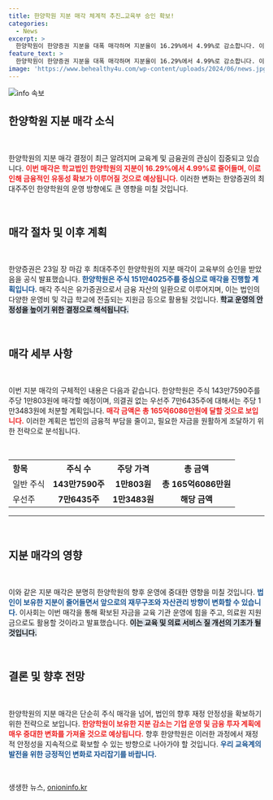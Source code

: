```yaml
---
title: 한양학원 지분 매각 체계적 추진…교육부 승인 확보!
categories:
  - News
excerpt: >
  한양학원이 한양증권 지분을 대폭 매각하며 지분율이 16.29%에서 4.99%로 감소합니다. 이번 결정은 법인 운영비와 학교 지원금을 위해 진행되며, 구체적인 매각 절차가 곧 시작됩니다. 과연 이 매각이 교육계에 미칠 영향은?
feature_text: >
  한양학원이 한양증권 지분을 대폭 매각하며 지분율이 16.29%에서 4.99%로 감소합니다. 이번 결정은 법인 운영비와 학교 지원금을 위해 진행되며, 구체적인 매각 절차가 곧 시작됩니다. 과연 이 매각이 교육계에 미칠 영향은?
image: 'https://www.behealthy4u.com/wp-content/uploads/2024/06/news.jpg'
---
```


<p><img src="https://www.behealthy4u.com/wp-content/uploads/2024/06/news.jpg" alt="info 속보" /></p>

<h2 data-ke-size="size26">한양학원 지분 매각 소식</h2>

<p data-ke-size="size16">&nbsp;</p>

<p>한양학원의 지분 매각 결정이 최근 알려지며 교육계 및 금융권의 관심이 집중되고 있습니다. <b><span style="color: #ee2323;">이번 매각은 학교법인 한양학원의 지분이 16.29%에서 4.99%로 줄어들며, 이로 인해 금융적인 유동성 확보가 이루어질 것으로 예상됩니다.</span></b> 이러한 변화는 한양증권의 최대주주인 한양학원의 운영 방향에도 큰 영향을 미칠 것입니다. </p>

<p data-ke-size="size16">&nbsp;</p>

<h2 data-ke-size="size26">매각 절차 및 이후 계획</h2>

<p data-ke-size="size16">&nbsp;</p>

<p>한양증권은 23일 장 마감 후 최대주주인 한양학원의 지분 매각이 교육부의 승인을 받았음을 공식 발표했습니다. <b><span style="color: #1a5490;">한양학원은 주식 151만4025주를 중심으로 매각을 진행할 계획입니다.</span></b> 매각 주식은 유가증권으로서 금융 자산의 일환으로 이루어지며, 이는 법인의 다양한 운영비 및 각급 학교에 전출되는 지원금 등으로 활용될 것입니다. <b><span style="background-color: #21538527;">학교 운영의 안정성을 높이기 위한 결정으로 해석됩니다.</span></b></p>

<p data-ke-size="size16">&nbsp;</p>

<h2 data-ke-size="size26">매각 세부 사항</h2>

<p data-ke-size="size16">&nbsp;</p>

<p>이번 지분 매각의 구체적인 내용은 다음과 같습니다. 한양학원은 주식 143만7590주를 주당 1만803원에 매각할 예정이며, 의결권 없는 우선주 7만6435주에 대해서는 주당 1만3483원에 처분할 계획입니다. <b><span style="color: #ee2323;">매각 금액은 총 165억6086만원에 달할 것으로 보입니다.</span></b> 이러한 계획은 법인의 금융적 부담을 줄이고, 필요한 자금을 원활하게 조달하기 위한 전략으로 분석됩니다.</p>

<p data-ke-size="size16">&nbsp;</p>

<table style="width:100%; border-collapse:collapse;">
  <tr>
    <th style="text-align: left; height: 30px;">항목</th>
    <th style="text-align: center; height: 30px;">주식 수</th>
    <th style="text-align: center; height: 30px;">주당 가격</th>
    <th style="text-align: center; height: 30px;">총 금액</th>
  </tr>
  <tr>
    <td style="text-align: left; height: 17px;">일반 주식</td>
    <td style="text-align: center; height: 17px;"><b>143만7590주</b></td>
    <td style="text-align: center; height: 17px;"><b>1만803원</b></td>
    <td style="text-align: center; height: 17px;"><b>총 165억6086만원</b></td>
  </tr>
  <tr>
    <td style="text-align: left; height: 17px;">우선주</td>
    <td style="text-align: center; height: 17px;"><b>7만6435주</b></td>
    <td style="text-align: center; height: 17px;"><b>1만3483원</b></td>
    <td style="text-align: center; height: 17px;"><b>해당 금액</b></td>
  </tr>
</table>

<hr/>

<p data-ke-size="size16">&nbsp;</p>

<h2 data-ke-size="size26">지분 매각의 영향</h2>

<p data-ke-size="size16">&nbsp;</p>

<p>이와 같은 지분 매각은 분명히 한양학원의 향후 운영에 중대한 영향을 미칠 것입니다. <b><span style="color: #1a5490;">법인이 보유한 지분이 줄어들면서 앞으로의 재무구조와 자산관리 방향이 변화할 수 있습니다.</span></b> 이사회는 이번 매각을 통해 확보된 자금을 교육 기관 운영에 힘을 주고, 의료원 지원금으로도 활용할 것이라고 발표했습니다. <b><span style="background-color: #21538527;">이는 교육 및 의료 서비스 질 개선의 기초가 될 것입니다.</span></b></p>

<p data-ke-size="size16">&nbsp;</p>

<h2 data-ke-size="size26">결론 및 향후 전망</h2>

<p data-ke-size="size16">&nbsp;</p>

<p>한양학원의 지분 매각은 단순히 주식 매각을 넘어, 법인의 향후 재정 안정성을 확보하기 위한 전략으로 보입니다. <b><span style="color: #ee2323;">한양학원이 보유한 지분 감소는 기업 운영 및 금융 투자 계획에 매우 중대한 변화를 가져올 것으로 예상됩니다.</span></b> 향후 한양학원은 이러한 과정에서 재정적 안정성을 지속적으로 확보할 수 있는 방향으로 나아가야 할 것입니다. <b><span style="color: #1a5490;">우리 교육계의 발전을 위한 긍정적인 변화로 자리잡기를 바랍니다.</span></b></p>

<p data-ke-size="size16">&nbsp;</p>
생생한 뉴스, <a href="https://onioninfo.kr" rel="dofollow">onioninfo.kr</a>


